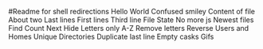 #Readme for shell redirections
Hello World
Confused smiley
Content of file
About two
Last lines
First lines
Third line
File
State
No more js
Newest files
Find
Count
Next
Hide
Letters only
A-Z
Remove letters
Reverse
Users and Homes
Unique
Directories
Duplicate last line
Empty casks
Gifs
